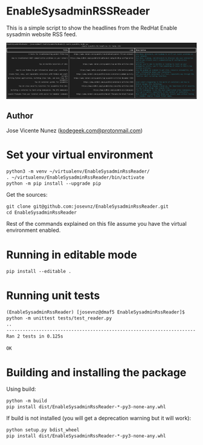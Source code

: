 # EnableSysadminRSSReader

This is a simple script to show the headlines from the RedHat Enable sysadmin website RSS feed.

![Articles for the day](https://raw.githubusercontent.com/josevnz/EnableSysadminRssReader/main/rssenablesysadminreader.png)

## Author

Jose Vicente Nunez (kodegeek.com@protonmail.com)

# Set your virtual environment

```shell
python3 -m venv ~/virtualenv/EnableSysadminRssReader/
. ~/virtualenv/EnableSysadminRssReader/bin/activate
python -m pip install --upgrade pip
```

Get the sources:

```shell
git clone git@github.com:josevnz/EnableSysadminRssReader.git
cd EnableSysadminRssReader
```

Rest of the commands explained on this file assume you have the virtual environment enabled.

# Running in editable mode

```shell
pip install --editable .
```

# Running unit tests

```shell
(EnableSysadminRssReader) [josevnz@dmaf5 EnableSysadminRssReader]$ python -m unittest tests/test_reader.py
..
----------------------------------------------------------------------
Ran 2 tests in 0.125s

OK
```

# Building and installing the package

Using build:

```shell
python -m build 
pip install dist/EnableSysadminRssReader-*-py3-none-any.whl
```

If build is not installed (you will get a deprecation warning but it will work):

```shell
python setup.py bdist_wheel
pip install dist/EnableSysadminRssReader-*-py3-none-any.whl
```

